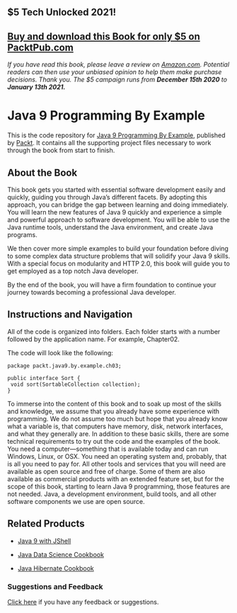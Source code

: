 ## $5 Tech Unlocked 2021!
[Buy and download this Book for only $5 on PacktPub.com](https://www.packtpub.com/product/java-9-programming-by-example/9781786468284)
-----
*If you have read this book, please leave a review on [Amazon.com](https://www.amazon.com/gp/product/178646828X).     Potential readers can then use your unbiased opinion to help them make purchase decisions. Thank you. The $5 campaign         runs from __December 15th 2020__ to __January 13th 2021.__*

# Java 9 Programming By Example
This is the code repository for [Java 9 Programming By Example](https://www.packtpub.com/application-development/java-9-programming-example?utm_source=github&utm_medium=repository&utm_campaign=9781786468284), published by [Packt](https://www.packtpub.com/?utm_source=github). It contains all the supporting project files necessary to work through the book from start to finish.
## About the Book
This book gets you started with essential software development easily and quickly, guiding you through Java’s different facets. By adopting this approach, you can bridge the gap between learning and doing immediately. You will learn the new features of Java 9 quickly and experience a simple and powerful approach to software development. You will be able to use the Java runtime tools, understand the Java environment, and create Java programs.

We then cover more simple examples to build your foundation before diving to some complex data structure problems that will solidify your Java 9 skills. With a special focus on modularity and HTTP 2.0, this book will guide you to get employed as a top notch Java developer.

By the end of the book, you will have a firm foundation to continue your journey towards becoming a professional Java developer.
## Instructions and Navigation
All of the code is organized into folders. Each folder starts with a number followed by the application name. For example, Chapter02.



The code will look like the following:
```
package packt.java9.by.example.ch03; 
 
public interface Sort { 
 void sort(SortableCollection collection); 
}
```

To immerse into the content of this book and to soak up most of the skills and knowledge, we assume that you already have some experience with programming. We do not assume too much but hope that you already know what a variable is, that computers have memory, disk, network interfaces, and what they generally are.
In addition to these basic skills, there are some technical requirements to try out the code and the examples of the book. You need a computer—something that is available today and can run Windows, Linux, or OSX. You need an operating system and, probably, that is all you need to pay for. All other tools and services that you will need are available as open source and free of charge. Some of them are also available as commercial products with an extended feature set, but for the scope of this book, starting to learn Java 9 programming, those features are not needed. Java, a development environment, build tools, and all other software components we use are open source.

## Related Products
* [Java 9 with JShell](https://www.packtpub.com/application-development/java-9-jshell?utm_source=github&utm_medium=repository&utm_campaign=9781787282841)

* [Java Data Science Cookbook](https://www.packtpub.com/big-data-and-business-intelligence/java-data-science-cookbook?utm_source=github&utm_medium=repository&utm_campaign=9781787122536)

* [Java Hibernate Cookbook](https://www.packtpub.com/application-development/java-hibernate-cookbook?utm_source=github&utm_medium=repository&utm_campaign=9781784391904)

### Suggestions and Feedback
[Click here](https://docs.google.com/forms/d/e/1FAIpQLSe5qwunkGf6PUvzPirPDtuy1Du5Rlzew23UBp2S-P3wB-GcwQ/viewform) if you have any feedback or suggestions.
